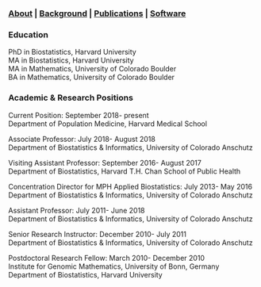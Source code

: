 ### [About](https://SharonLutz.github.io) | [Background](https://SharonLutz.github.io/background) | [Publications](https://SharonLutz.github.io/publications) | [Software](https://SharonLutz.github.io/software)

### Education
PhD in Biostatistics, Harvard University <br>
MA in Biostatistics, Harvard University <br>
MA in Mathematics, University of Colorado Boulder <br>
BA in Mathematics, University of Colorado Boulder 

### Academic & Research Positions
Current Position: September 2018- present <br>
Department of Population Medicine, Harvard Medical School

Associate Professor: July 2018- August 2018 <br>
Department of Biostatistics & Informatics, University of Colorado Anschutz

Visiting Assistant Professor: September 2016- August 2017<br>
Department of Biostatistics, Harvard T.H. Chan School of Public Health

Concentration Director for MPH Applied Biostatistics: July 2013- May 2016<br>
Department of Biostatistics & Informatics, University of Colorado Anschutz 

Assistant Professor: July 2011- June 2018<br>
Department of Biostatistics & Informatics, University of Colorado Anschutz

Senior Research Instructor: December 2010- July 2011<br>
Department of Biostatistics & Informatics, University of Colorado Anschutz

Postdoctoral Research Fellow: March 2010- December 2010<br>
Institute for Genomic Mathematics, University of Bonn, Germany  <br>
Department of Biostatistics, Harvard University
